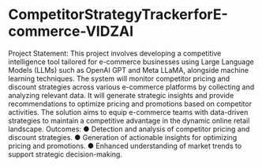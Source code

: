 # CompetitorStrategyTrackerforE-commerce-VIDZAI
Project Statement: This project involves developing a competitive intelligence tool tailored for
e-commerce businesses using Large Language Models (LLMs) such as OpenAI GPT and Meta
LLaMA, alongside machine learning techniques. The system will monitor competitor pricing and
discount strategies across various e-commerce platforms by collecting and analyzing relevant
data. It will generate strategic insights and provide recommendations to optimize pricing and
promotions based on competitor activities. The solution aims to equip e-commerce teams with
data-driven strategies to maintain a competitive advantage in the dynamic online retail
landscape.
Outcomes:
● Detection and analysis of competitor pricing and discount strategies.
● Generation of actionable insights for optimizing pricing and promotions.
● Enhanced understanding of market trends to support strategic decision-making.
